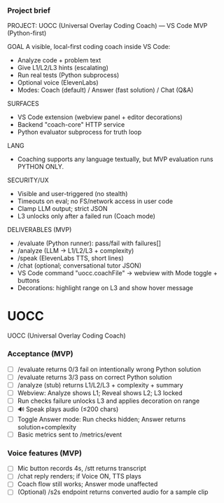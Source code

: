 ### Project brief

PROJECT: UOCC (Universal Overlay Coding Coach) — VS Code MVP (Python-first)

GOAL
A visible, local-first coding coach inside VS Code:
- Analyze code + problem text
- Give L1/L2/L3 hints (escalating)
- Run real tests (Python subprocess)
- Optional voice (ElevenLabs)
- Modes: Coach (default) / Answer (fast solution) / Chat (Q&A)

SURFACES
- VS Code extension (webview panel + editor decorations)
- Backend "coach-core" HTTP service
- Python evaluator subprocess for truth loop

LANG
- Coaching supports any language textually, but MVP evaluation runs PYTHON ONLY.

SECURITY/UX
- Visible and user-triggered (no stealth)
- Timeouts on eval; no FS/network access in user code
- Clamp LLM output; strict JSON
- L3 unlocks only after a failed run (Coach mode)

DELIVERABLES (MVP)
- /evaluate (Python runner): pass/fail with failures[]
- /analyze (LLM → L1/L2/L3 + complexity)
- /speak (ElevenLabs TTS, short lines)
- /chat (optional; conversational tutor JSON)
- VS Code command "uocc.coachFile" → webview with Mode toggle + buttons
- Decorations: highlight range on L3 and show hover message

# UOCC
UOCC (Universal Overlay Coding Coach)

### Acceptance (MVP)

- [ ] /evaluate returns 0/3 fail on intentionally wrong Python solution
- [ ] /evaluate returns 3/3 pass on correct Python solution
- [ ] /analyze (stub) returns L1/L2/L3 + complexity + summary
- [ ] Webview: Analyze shows L1; Reveal shows L2; L3 locked
- [ ] Run checks failure unlocks L3 and applies decoration on range
- [ ] 🔊 Speak plays audio (≤200 chars)
- [ ] Toggle Answer mode: Run checks hidden; Answer returns solution+complexity
- [ ] Basic metrics sent to /metrics/event

### Voice features (MVP)
- [ ] Mic button records 4s, /stt returns transcript
- [ ] /chat reply renders; if Voice ON, TTS plays
- [ ] Coach flow still works; Answer mode unaffected
- [ ] (Optional) /s2s endpoint returns converted audio for a sample clip
